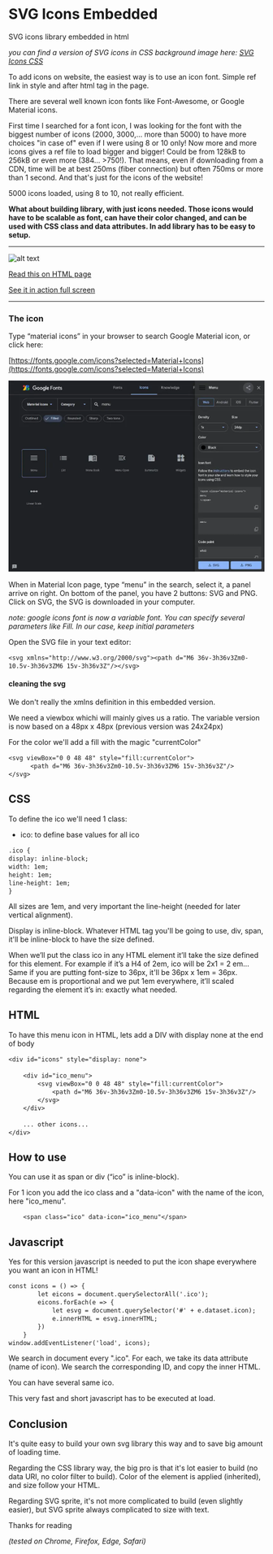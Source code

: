 # SVG Icons Embedded
SVG icons library embedded in html


*you can find a version of SVG icons in CSS background image here: [SVG Icons CSS](https://github.com/pierfarrugia/svgiconsCSS)* 

To add icons on website, the easiest way is to use an icon font. Simple ref link in style and after html tag in the page.

There are several well known icon fonts like Font-Awesome, or Google Material icons.

First time I searched for a font icon, I was looking for the font with the biggest number of icons (2000, 3000,... more than 5000) to have more choices "in case of" even if I were using 8 or 10 only! Now more and more icons gives a ref file to load bigger and bigger! Could be from 128kB
      to 256kB or even more (384... >750!). That means, even if downloading from a CDN, time will be at best 250ms (fiber
      connection)
      but often 750ms or more than 1 second. And that's just for the icons of the website!

5000 icons loaded, using 8 to 10, not really efficient.

**What about building library, with just icons needed. Those icons would have to be scalable as font, can have their color
changed, and can be used with CSS class and data attributes. In add library has to be easy to setup.**

---


![alt text](https://github.com/pierfarrugia/svgiconsCSS/blob/main/svg_icons_embed.webp)

[Read this on HTML page](https://aonecommunication.ch/dev/creativeprog/blog.html#svgIconsEmbedded)

[See it in action full screen](https://aonecommunication.ch/dev/creativeprog/content/svg_icons_embed.html)





---


### The icon

Type “material icons” in your browser to search Google Material icon, or click here:

[https://fonts.google.com/icons?selected=Material+Icons](https://fonts.google.com/icons?selected=Material+Icons)

![google icon](https://github.com/pierfarrugia/svgiconsCSS/blob/main/materialIcon.webp)

When in Material Icon page, type “menu” in the search, select it, a panel arrive on right. On bottom of the panel, you have 2
buttons: SVG and PNG. Click on SVG, the SVG is downloaded in your computer.

*note: google icons font is now a variable font. You can specify several parameters like Fill. In our case, keep initial parameters*

Open the SVG file in your text editor:

```
<svg xmlns="http://www.w3.org/2000/svg"><path d="M6 36v-3h36v3Zm0-10.5v-3h36v3ZM6 15v-3h36v3Z"/></svg>
```

#### cleaning the svg

We don't really the xmlns definition in this embedded version.

We need a viewbox whichi will mainly gives us a ratio. The variable version is now based on a 48px x 48px (previous version was 24x24px)

For the color we'll add a fill with the magic "currentColor"

``` 
<svg viewBox="0 0 48 48" style="fill:currentColor">
      <path d="M6 36v-3h36v3Zm0-10.5v-3h36v3ZM6 15v-3h36v3Z"/>
</svg> 
```

CSS
---

To define the ico we'll need 1 class:

* ico: to define base values for all ico


```
.ico {
display: inline-block;
width: 1em;
height: 1em;
line-height: 1em;
}
```

All sizes are 1em, and very important the line-height (needed for later vertical alignment).

Display is inline-block. Whatever HTML tag you'll be going to use, div, span, it'll be inline-block to have the size defined.

When we’ll put the class ico in any HTML element it’ll take the size defined for this element. For example if it’s a H4 of 2em,
ico will be 2x1 = 2 em… Same if you are putting font-size to 36px, it'll be 36px x 1em = 36px. Because em is proportional and we
put 1em everywhere, it’ll scaled regarding the element it’s in: exactly what needed.

HTML
---

To have this menu icon in HTML, lets add a DIV with display none at the end of body

```
<div id="icons" style="display: none">

    <div id="ico_menu">
        <svg viewBox="0 0 48 48" style="fill:currentColor">
            <path d="M6 36v-3h36v3Zm0-10.5v-3h36v3ZM6 15v-3h36v3Z"/>
        </svg>
    </div>

    ... other icons...
</div>
```

How to use
----------

You can use it as span or div (“ico” is inline-block).

For 1 icon you add the ico class and a "data-icon" with the name of the icon, here "ico_menu".

```
    <span class="ico" data-icon="ico_menu"</span>
```


Javascript
----------

Yes for this version javascript is needed to put the icon shape everywhere you want an icon in HTML!

```
const icons = () => {
        let eicons = document.querySelectorAll('.ico');
        eicons.forEach(e => {
            let esvg = document.querySelector('#' + e.dataset.icon);
            e.innerHTML = esvg.innerHTML;
        })
    }
window.addEventListener('load', icons);
```

We search in document every ".ico".
For each, we take its data attribute (name of icon).
We search the corresponding ID, and copy the inner HTML.

You can have several same ico.

This very fast and short javascript has to be executed at load.


Conclusion
----------

It's quite easy to build your own svg library this way and to save big amount of loading time.

Regarding the CSS library way, the big pro is that it's lot easier to build (no data URI, no color filter to build).
Color of the element is applied (inherited), and size follow your HTML.

Regarding SVG sprite, it's not more complicated to build (even slightly easier), but SVG sprite always complicated to size with text.


Thanks for reading

_(tested on Chrome, Firefox, Edge, Safari)_